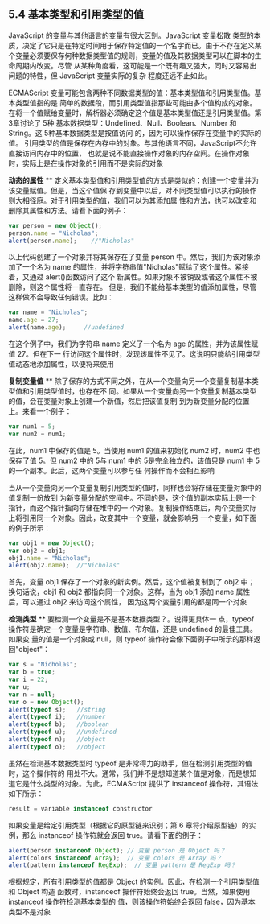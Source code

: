 ## 5.4 基本类型和引用类型的值

JavaScript 的变量与其他语言的变量有很大区别。JavaScript 变量松散 类型的本质，决定了它只是在特定时间用于保存特定值的一个名字而已。由于不存在定义某 个变量必须要保存何种数据类型值的规则，变量的值及其数据类型可以在脚本的生命周期内改变。尽管 从某种角度看，这可能是一个既有趣又强大，同时又容易出问题的特性，但 JavaScript 变量实际的复杂 程度还远不止如此。

ECMAScript 变量可能包含两种不同数据类型的值：基本类型值和引用类型值。基本类型值指的是 简单的数据段，而引用类型值指那些可能由多个值构成的对象。 在将一个值赋给变量时，解析器必须确定这个值是基本类型值还是引用类型值。第 3章讨论了 5种 基本数据类型：Undefined、Null、Boolean、Number 和 String。这 5种基本数据类型是按值访问 的，因为可以操作保存在变量中的实际的值。 引用类型的值是保存在内存中的对象。与其他语言不同，JavaScript不允许直接访问内存中的位置， 也就是说不能直接操作对象的内存空间。在操作对象时，实际上是在操作对象的引用而不是实际的对象

**动态的属性**
**
定义基本类型值和引用类型值的方式是类似的：创建一个变量并为该变量赋值。但是，当这个值保 存到变量中以后，对不同类型值可以执行的操作则大相径庭。对于引用类型的值，我们可以为其添加属 性和方法，也可以改变和删除其属性和方法。请看下面的例子： 

```javascript
var person = new Object();
person.name = "Nicholas";
alert(person.name);    //"Nicholas"
```

以上代码创建了一个对象并将其保存在了变量 person 中。然后，我们为该对象添加了一个名为 name 的属性，并将字符串值"Nicholas"赋给了这个属性。紧接着，又通过 alert()函数访问了这个 新属性。如果对象不被销毁或者这个属性不被删除，则这个属性将一直存在。 但是，我们不能给基本类型的值添加属性，尽管这样做不会导致任何错误。比如：

```javascript
var name = "Nicholas";
name.age = 27; 
alert(name.age);     //undefined 
```

在这个例子中，我们为字符串 name 定义了一个名为 age 的属性，并为该属性赋值 27。但在下一 行访问这个属性时，发现该属性不见了。这说明只能给引用类型值动态地添加属性，以便将来使用

**复制变量值**
**
除了保存的方式不同之外，在从一个变量向另一个变量复制基本类型值和引用类型值时，也存在不 同。如果从一个变量向另一个变量复制基本类型的值，会在变量对象上创建一个新值，然后把该值复制 到为新变量分配的位置上。来看一个例子：  

```javascript
var num1 = 5; 
var num2 = num1;
```

在此，num1 中保存的值是 5。当使用 num1 的值来初始化 num2 时，num2 中也保存了值 5。但 num2 中的 5与 num1 中的 5是完全独立的，该值只是 num1 中 5的一个副本。此后，这两个变量可以参与任 何操作而不会相互影响

当从一个变量向另一个变量复制引用类型的值时，同样也会将存储在变量对象中的值复制一份放到 为新变量分配的空间中。不同的是，这个值的副本实际上是一个指针，而这个指针指向存储在堆中的一 个对象。复制操作结束后，两个变量实际上将引用同一个对象。因此，改变其中一个变量，就会影响另 一个变量，如下面的例子所示：

```javascript
var obj1 = new Object();
var obj2 = obj1; 
obj1.name = "Nicholas";
alert(obj2.name);  //"Nicholas"
```

首先，变量 obj1 保存了一个对象的新实例。然后，这个值被复制到了 obj2 中；换句话说，obj1 和 obj2 都指向同一个对象。这样，当为 obj1 添加 name 属性后，可以通过 obj2 来访问这个属性， 因为这两个变量引用的都是同一个对象

**检测类型**
**
要检测一个变量是不是基本数据类型？。说得更具体一 点，typeof 操作符是确定一个变量是字符串、数值、布尔值，还是 undefined 的最佳工具。如果变 量的值是一个对象或 null，则 typeof 操作符会像下面例子中所示的那样返回"object"： 

```javascript
var s = "Nicholas";
var b = true; 
var i = 22;
var u; 
var n = null;
var o = new Object(); 
alert(typeof s);   //string 
alert(typeof i);   //number
alert(typeof b);   //boolean
alert(typeof u);   //undefined 
alert(typeof n);   //object
alert(typeof o);   //object 
```

虽然在检测基本数据类型时 typeof 是非常得力的助手，但在检测引用类型的值时，这个操作符的 用处不大。通常，我们并不是想知道某个值是对象，而是想知道它是什么类型的对象。为此，ECMAScript 提供了 instanceof 操作符，其语法如下所示：  

```javascript
result = variable instanceof constructor
```

如果变量是给定引用类型（根据它的原型链来识别；第 6 章将介绍原型链）的实例，那么 instanceof 操作符就会返回 true。请看下面的例子：  

```javascript
alert(person instanceof Object); // 变量 person 是 Object 吗？
alert(colors instanceof Array);  // 变量 colors 是 Array 吗？ 
alert(pattern instanceof RegExp);  // 变量 pattern 是 RegExp 吗？
```

根据规定，所有引用类型的值都是 Object 的实例。因此，在检测一个引用类型值和 Object 构造 函数时，instanceof 操作符始终会返回 true。当然，如果使用 instanceof 操作符检测基本类型的 值，则该操作符始终会返回 false，因为基本类型不是对象